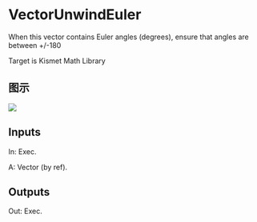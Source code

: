 # VectorUnwindEuler

When this vector contains Euler angles (degrees), ensure that angles are between +/-180

Target is Kismet Math Library

## 图示

![]($-20221218-19581892.png)

## Inputs

In: Exec.

A: Vector (by ref).  

## Outputs

Out: Exec.

